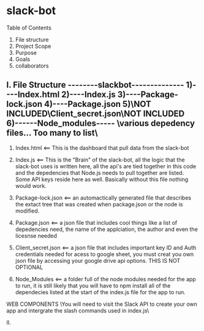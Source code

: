 # slack-bot

Table of Contents 
1. File structure
2. Project Scope
3. Purpose
4. Goals
5. collaborators

I. File Structure
--------slackbot--------------
1)----Index.html
2)----Index.js
3)----Package-lock.json
4)----Package.json
5)\NOT INCLUDED\Client_secret.json\NOT INCLUDED\
6)------Node_modules-----
\various depedency files... Too many to list\
  -------------------------------------------------------------------------
1) Index.html <== This is the dashboard that pull data from the slack-bot

2) Index.js <== This is the "Brain" of the slack-bot, all the logic that the slack-bot uses is written here, all the api's
  are tied together in this code and the depedencies that Node.js needs to pull together are listed. Some API keys reside 
  here as well. Basically without this file nothing would work. 
  
3) Package-lock.json <== an automactically generated file that describes the extact tree that was created when package.json
   or the node is modified.
   
4) Package.json <== a json file that includes cool things like a list of depedencies need, the name of the applciation, the 
  author and even the licesnse needed 
  
5) Client_secret.json <== a json file that includes important key ID and Auth credentials needed for acess to google sheet, 
   you must creat you own json file by accessing your google drive api options. THIS IS NOT OPTIONAL
   
6) Node_Modules <== a folder full of the node modules needed for the app to run, it is still likely that you will have to npm 
  install all of the dependecies listed at the start of the index.js file for the app to run.
  
 WEB COMPONENTS \You will need to visit the Slack API to create your own app and intergrate the slash commands used in index.js\
  
  II. 

